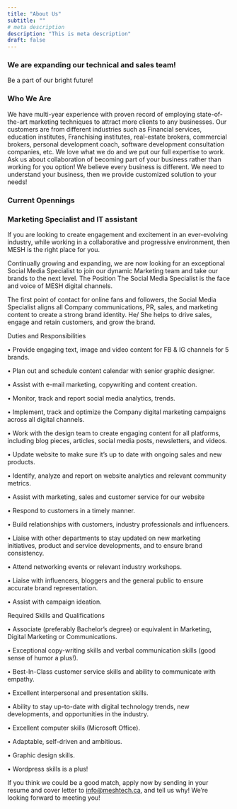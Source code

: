 ```yaml
---
title: "About Us"
subtitle: ""
# meta description
description: "This is meta description"
draft: false
---
```



### We are expanding our technical and sales team!
Be a part of our bright future!

### Who We Are

We have multi-year experience with proven record of employing state-of-the-art marketing techniques to attract more clients to any businesses.
Our customers are from different industries such as Financial services, education institutes, Franchising institutes, real-estate brokers, commercial brokers, personal development coach, software development consultation companies, etc.
We love what we do and we put our full expertise to work. Ask us about collaboration of becoming part of your business rather than working for you option!
We believe every business is different. We need to understand your business, then we provide customized solution to your needs!

### Current Opennings
### Marketing Specialist and IT assistant


If you are looking to create engagement and excitement in an ever-evolving industry, while working in a collaborative and progressive environment, then MESH is the right place for you.



Continually growing and expanding, we are now looking for an exceptional Social Media Specialist to join our dynamic Marketing team and take our brands to the next level. The Position The Social Media Specialist is the face and voice of MESH digital channels.

The first point of contact for online fans and followers, the Social Media Specialist aligns all Company communications, PR, sales, and marketing content to create a strong brand identity. He/ She helps to drive sales, engage and retain customers, and grow the brand.



Duties and Responsibilities

• Provide engaging text, image and video content for FB & IG channels for 5 brands.

• Plan out and schedule content calendar with senior graphic designer.

• Assist with e-mail marketing, copywriting and content creation.

• Monitor, track and report social media analytics, trends.

• Implement, track and optimize the Company digital marketing campaigns across all digital channels.

• Work with the design team to create engaging content for all platforms, including blog pieces, articles, social media posts, newsletters, and videos.

• Update website to make sure it’s up to date with ongoing sales and new products.

• Identify, analyze and report on website analytics and relevant community metrics.

• Assist with marketing, sales and customer service for our website

• Respond to customers in a timely manner.

• Build relationships with customers, industry professionals and influencers.

• Liaise with other departments to stay updated on new marketing initiatives, product and service developments, and to ensure brand consistency.

• Attend networking events or relevant industry workshops.

• Liaise with influencers, bloggers and the general public to ensure accurate brand representation.

• Assist with campaign ideation.



Required Skills and Qualifications

• Associate (preferably Bachelor’s degree) or equivalent in Marketing, Digital Marketing or Communications.

• Exceptional copy-writing skills and verbal communication skills (good sense of humor a plus!).

• Best-In-Class customer service skills and ability to communicate with empathy.

• Excellent interpersonal and presentation skills.

• Ability to stay up-to-date with digital technology trends, new developments, and opportunities in the industry.

• Excellent computer skills (Microsoft Office).

• Adaptable, self-driven and ambitious.

• Graphic design skills.

• Wordpress skills is a plus!

 



If you think we could be a good match, apply now by sending in your resume and cover letter to info@meshtech.ca, and tell us why! We’re looking forward to meeting you!
